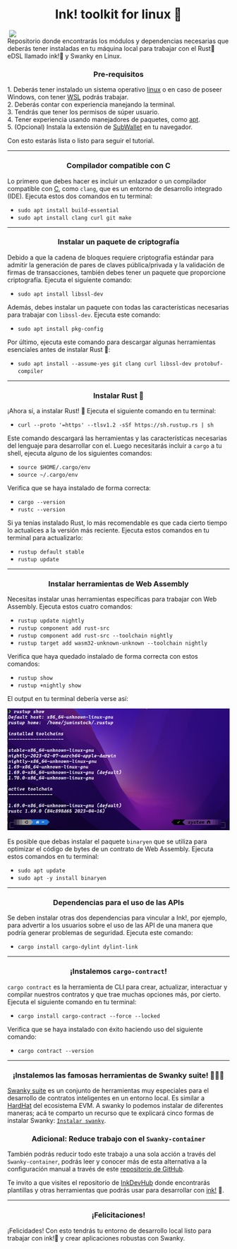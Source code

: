 <h1 align="center">Ink! toolkit for linux 🐧</h1>
<img src="https://media.giphy.com/media/v1.Y2lkPTc5MGI3NjExaXh0aXUzNHJkcmttdGV4YmhkMWFrbHUxMWhxcGxnbThmNmFlemo0cSZlcD12MV9pbnRlcm5hbF9naWZfYnlfaWQmY3Q9Zw/3og0ICG4WxdKSRzE3K/giphy.gif" align="right" width="500">
<p>
  Repositorio donde encontrarás los módulos y dependencias necesarias que deberás tener instaladas en tu máquina local para trabajar con el Rust🦀 eDSL llamado ink!🦑 y Swanky en Linux.
</p>
<h3 align="center">
  Pre-requisitos
</h3>
<p>
  1. Deberás tener instalado un sistema operativo <a href="https://www.stackscale.com/es/blog/distribuciones-linux-populares/">linux</a> o en caso de poseer Windows, con tener <a href="https://learn.microsoft.com/es-es/windows/wsl/install">WSL</a> podrás trabajar. <br>
  2. Deberás contar con experiencia manejando la terminal. <br>
  3. Tendrás que tener los permisos de súper usuario. <br>
  4. Tener experiencia usando manejadores de paquetes, como <a href="https://www.debian.org/doc/manuals/aptitude/pr01s03.es.html">apt</a>. <br>
  5. (Opcional) Instala la extensión de <a href="https://www.subwallet.app/">SubWallet</a> en tu navegador.
  
  Con esto estarás lista o listo para seguir el tutorial.
</p>
<hr>
<h3 align="center">
  Compilador compatible con C
</h3>
<p>
  Lo primero que debes hacer es incluir un enlazador o un compilador compatible con <a href="https://www.google.com/search?q=c+programming+language&oq=c+programming+language&aqs=chrome.0.0i355i512i543j46i340i512j0i512l5j69i60.8316j0j7&sourceid=chrome&ie=UTF-8">C</a>, como <code>clang</code>, que es un entorno de desarrollo integrado (IDE). Ejecuta estos dos comandos en tu terminal: </p>
  <ul>
    <li><code>sudo apt install build-essential</code></li>
    <li><code>sudo apt install clang curl git make</code></li>
  </ul>
  <hr>
<h3 align="center">
  Instalar un paquete de criptografía
</h3>
<p>
  Debido a que la cadena de bloques requiere criptografía estándar para admitir la generación de pares de claves pública/privada y la validación de firmas de             transacciones, también debes tener un paquete que proporcione criptografía. Ejecuta el siguiente comando: </p>
<ul>
  <li><code>sudo apt install libssl-dev</code></li> 
</ul>
<p>
  Además, debes instalar un paquete con todas las características necesarias para trabajar con <code>libssl-dev</code>. Ejecuta este comando: </p>
  <ul>
    <li><code>sudo apt install pkg-config</code></li>
  </ul>
 <p>
  Por último, ejecuta este comando para descargar algunas herramientas esenciales antes de instalar Rust 🦀: </p>
  <ul>
    <li><code>sudo apt install --assume-yes git clang curl libssl-dev protobuf-compiler</code></li>
  </ul>
<hr>
<h3 align="center">
  Instalar Rust 🦀
</h3>
<p>
  ¡Ahora sí, a instalar Rust! 🦀 Ejecuta el siguiente comando en tu terminal: </p>
  <ul>
    <li><code>curl --proto '=https' --tlsv1.2 -sSf https://sh.rustup.rs | sh</code></li>
  </ul>
<p>
Este comando descargará las herramientas y las características necesarias del lenguaje para desarrollar con el. Luego necesitarás incluir a <code>cargo</code> a tu shell, ejecuta alguno de los siguientes comandos: </p>
<ul>
  <li><code>source $HOME/.cargo/env</code></li>
  <li><code>source ~/.cargo/env</code></li>
</ul>
<p>Verifica que se haya instalado de forma correcta:</p>
<ul>
  <li><code>cargo --version</code></li>
  <li><code>rustc --version</code></li>
</ul>

<p>Si ya tenías instalado Rust, lo más recomendable es que cada cierto tiempo lo actualices a la versión más reciente. Ejecuta estos comandos en tu terminal para actualizarlo: </p>
<ul>
  <li><code>rustup default stable</code></li>
  <li><code>rustup update</code></li>
</ul>
<hr>
<h3 align="center">
  Instalar herramientas de Web Assembly
</h3>
<p>
  Necesitas instalar unas herramientas específicas para trabajar con Web Assembly. Ejecuta estos cuatro comandos: </p>
  <ul>
    <li><code>rustup update nightly</code></li>
    <li><code>rustup component add rust-src</code></li>
    <li><code>rustup component add rust-src --toolchain nightly</code></li>
    <li><code>rustup target add wasm32-unknown-unknown --toolchain nightly</code></li>
  </ul>
  <p>
    Verifica que haya quedado instalado de forma correcta con estos comandos: </p>
    <ul>
      <li><code>rustup show</code></li>
      <li><code>rustup +nightly show</code></li>
    </ul>
    <p>El output en tu terminal debería verse así:</p>
    <img src="/Linux/commands.png"/>
    <p>
  Es posible que debas instalar el  paquete <code>binaryen</code> que se utiliza para optimizar el código de bytes de un contrato de Web Assembly. Ejecuta estos comandos en tu terminal: </p>
  <ul>
    <li><code>sudo apt update</code></li>
    <li><code>sudo apt -y install binaryen</code> </li>
  </ul>
<hr>
<h3 align="center">
  Dependencias para el uso de las APIs
</h3>
<p>
  Se deben instalar otras dos dependencias para vincular a Ink!, por ejemplo, para advertir a los usuarios sobre el uso de las API de una manera que podría generar problemas de seguridad. Ejecuta este comando: </p>
  <ul>
    <li><code>cargo install cargo-dylint dylint-link</code></li>
  </ul>
<hr>
<h3 align="center">
  ¡Instalemos <code>cargo-contract</code>!
</h3>
<p>
  <code>cargo contract</code> es la herramienta de CLI para crear, actualizar, interactuar y compilar nuestros contratos y que trae muchas opciones más, por cierto. Ejecuta el siguiente comando en tu terminal: </p>
  <ul>
    <li><code>cargo install cargo-contract --force --locked</code></li>
  </ul>
  <p>
  Verifica que se haya instalado con éxito haciendo uso del siguiente comando: </p>
  <ul>
    <li><code>cargo contract --version</code></li>
  </ul>
<hr>
<h3 align="center">
  ¡Instalemos las famosas herramientas de Swanky suite! 🧑🏻‍💻
</h3>
<p>
  <a href="https://github.com/swankyhub">Swanky suite</a> es un conjunto de herramientas muy especiales para el desarrollo de contratos inteligentes en un entorno local. Es similar a <a href="https://hardhat.org/">HardHat</a> del ecosistema EVM. A swanky lo podemos instalar de diferentes maneras; acá te comparto un recurso que te explicará cinco formas de instalar Swanky: <a href="https://docs.astar.network/docs/build/wasm/swanky-suite/"><code>Instalar swanky</code></a>.
</p>
<h3 align="center">
  Adicional: Reduce trabajo con el <code>Swanky-container</code>
</h3>
<p>
  También podrás reducir todo este trabajo a una sola acción a través del <code>Swanky-container</code>, podrás leer y conocer más de esta alternativa a la configuración manual a través de este <a href="https://github.com/AstarNetwork/swanky-dev-container">repositorio de GitHub</a>.
</p>
<p>Te invito a que visites el repositorio de <a href="https://github.com/inkdevhub">InkDevHub</a> donde encontrarás plantillas y otras herramientas que podrás usar para desarrollar con <a href="https://use.ink/">ink!</a> 🦑.</p>
<hr>
<h3 align="center">¡Felicitaciones!</h3>
<p>
  ¡Felicidades! Con esto tendrás tu entorno de desarrollo local listo para trabajar con ink!🦑 y crear aplicaciones robustas con Swanky.
</p>
